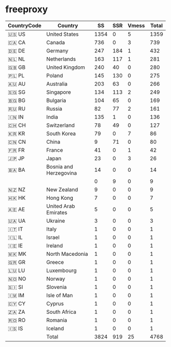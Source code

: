 # freeproxy

|CountryCode|Country|SS|SSR|Vmess|Total|
|  ----  | ----  |  ----  | ----  |  ----  | ----  |
|🇺🇸 US|United States|1354|0|5|1359|
|🇨🇦 CA|Canada|736|0|3|739|
|🇩🇪 DE|Germany|247|184|1|432|
|🇳🇱 NL|Netherlands|163|117|1|281|
|🇬🇧 GB|United Kingdom|240|40|0|280|
|🇵🇱 PL|Poland|145|130|0|275|
|🇦🇺 AU|Australia|203|63|0|266|
|🇸🇬 SG|Singapore|134|113|2|249|
|🇧🇬 BG|Bulgaria|104|65|0|169|
|🇷🇺 RU|Russia|82|77|2|161|
|🇮🇳 IN|India|135|1|0|136|
|🇨🇭 CH|Switzerland|78|49|0|127|
|🇰🇷 KR|South Korea|79|0|7|86|
|🇨🇳 CN|China|9|71|0|80|
|🇫🇷 FR|France|41|0|1|42|
|🇯🇵 JP|Japan|23|0|3|26|
|🇧🇦 BA|Bosnia and Herzegovina|14|0|0|14|
| ||0|9|0|9|
|🇳🇿 NZ|New Zealand|9|0|0|9|
|🇭🇰 HK|Hong Kong|7|0|0|7|
|🇦🇪 AE|United Arab Emirates|5|0|0|5|
|🇺🇦 UA|Ukraine|3|0|0|3|
|🇮🇹 IT|Italy|1|0|0|1|
|🇮🇱 IL|Israel|1|0|0|1|
|🇮🇪 IE|Ireland|1|0|0|1|
|🇲🇰 MK|North Macedonia|1|0|0|1|
|🇬🇷 GR|Greece|1|0|0|1|
|🇱🇺 LU|Luxembourg|1|0|0|1|
|🇳🇴 NO|Norway|1|0|0|1|
|🇸🇮 SI|Slovenia|1|0|0|1|
|🇮🇲 IM|Isle of Man|1|0|0|1|
|🇨🇾 CY|Cyprus|1|0|0|1|
|🇿🇦 ZA|South Africa|1|0|0|1|
|🇷🇴 RO|Romania|1|0|0|1|
|🇮🇸 IS|Iceland|1|0|0|1|
||Total|3824|919|25|4768|
